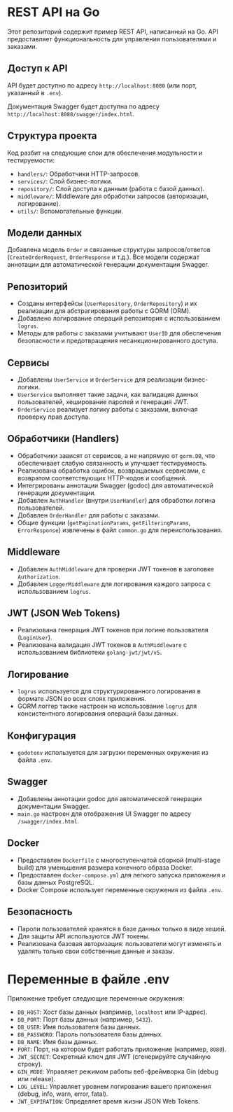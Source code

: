 # REST API на Go

Этот репозиторий содержит пример REST API, написанный на Go. API предоставляет функциональность для управления пользователями и заказами.

## Доступ к API

API будет доступно по адресу `http://localhost:8080` (или порт, указанный в `.env`).

Документация Swagger будет доступна по адресу `http://localhost:8080/swagger/index.html`.

## Структура проекта

Код разбит на следующие слои для обеспечения модульности и тестируемости:

*   `handlers/`: Обработчики HTTP-запросов.
*   `services/`: Слой бизнес-логики.
*   `repository/`: Слой доступа к данным (работа с базой данных).
*   `middleware/`: Middleware для обработки запросов (авторизация, логирование).
*   `utils/`: Вспомогательные функции.

## Модели данных

Добавлена модель `Order` и связанные структуры запросов/ответов (`CreateOrderRequest`, `OrderResponse` и т.д.). Все модели содержат аннотации для автоматической генерации документации Swagger.

## Репозиторий

*   Созданы интерфейсы (`UserRepository`, `OrderRepository`) и их реализации для абстрагирования работы с GORM (ORM).
*   Добавлено логирование операций репозитория с использованием `logrus`.
*   Методы для работы с заказами учитывают `UserID` для обеспечения безопасности и предотвращения несанкционированного доступа.

## Сервисы

*   Добавлены `UserService` и `OrderService` для реализации бизнес-логики.
*   `UserService` выполняет такие задачи, как валидация данных пользователей, хеширование паролей и генерация JWT.
*   `OrderService` реализует логику работы с заказами, включая проверку прав доступа.

## Обработчики (Handlers)

*   Обработчики зависят от сервисов, а не напрямую от `gorm.DB`, что обеспечивает слабую связанность и улучшает тестируемость.
*   Реализована обработка ошибок, возвращаемых сервисами, с возвратом соответствующих HTTP-кодов и сообщений.
*   Интегрированы аннотации Swagger (godoc) для автоматической генерации документации.
*   Добавлен `AuthHandler` (внутри `UserHandler`) для обработки логина пользователей.
*   Добавлен `OrderHandler` для работы с заказами.
*   Общие функции (`getPaginationParams`, `getFilteringParams`, `ErrorResponse`) извлечены в файл `common.go` для переиспользования.

## Middleware

*   Добавлен `AuthMiddleware` для проверки JWT токенов в заголовке `Authorization`.
*   Добавлен `LoggerMiddleware` для логирования каждого запроса с использованием `logrus`.

## JWT (JSON Web Tokens)

*   Реализована генерация JWT токенов при логине пользователя (`LoginUser`).
*   Реализована валидация JWT токенов в `AuthMiddleware` с использованием библиотеки `golang-jwt/jwt/v5`.

## Логирование

*   `logrus` используется для структурированного логирования в формате JSON во всех слоях приложения.
*   GORM логгер также настроен на использование `logrus` для консистентного логирования операций базы данных.

## Конфигурация

*   `godotenv` используется для загрузки переменных окружения из файла `.env`.

## Swagger

*   Добавлены аннотации godoc для автоматической генерации документации Swagger.
*   `main.go` настроен для отображения UI Swagger по адресу `/swagger/index.html`.

## Docker

*   Предоставлен `Dockerfile` с многоступенчатой сборкой (multi-stage build) для уменьшения размера конечного образа Docker.
*   Предоставлен `docker-compose.yml` для легкого запуска приложения и базы данных PostgreSQL.
*   Docker Compose использует переменные окружения из файла `.env`.

## Безопасность

*   Пароли пользователей хранятся в базе данных только в виде хешей.
*   Для защиты API используются JWT токены.
*   Реализована базовая авторизация: пользователи могут изменять и удалять только свои собственные данные и заказы.

# Переменные в файле .env
Приложение требует следующие переменные окружения:
*   `DB_HOST`: Хост базы данных (например, `localhost` или IP-адрес).
*   `DB_PORT`: Порт базы данных (например, `5432`).
*   `DB_USER`: Имя пользователя базы данных.
*   `DB_PASSWORD`: Пароль пользователя базы данных.
*   `DB_NAME`: Имя базы данных.
*   `PORT`: Порт, на котором будет работать приложение (например, `8080`).
*   `JWT_SECRET`: Секретный ключ для JWT (сгенерируйте случайную строку).
*   `GIN_MODE`: Управляет режимом работы веб-фреймворка Gin (debug или release).
*   `LOG_LEVEL`: Управляет уровнем логирования вашего приложения (debug, info, warn, error, fatal).
*   `JWT_EXPIRATION`: Определяет время жизни JSON Web Tokens.
